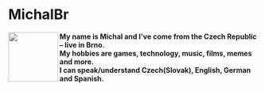 <h1>MichalBr</h1>
<img width=100 height=100 align="left" src="https://lh3.googleusercontent.com/drive-viewer/AFDK6gMkXtzNfbGpK_-jNHYyCoFNeuK4zhtNbxUP_VrzpuAkkzKuFaMYDeQjJ-tulEihEr_vovhHrw1LLuLGSNmme3kEhFxF4A=w1920-h961"></img>
<b>
My name is Michal and I've come from the Czech Republic – live in Brno.<br>
My hobbies are games, technology, music, films, memes and more.<br>
I can speak/understand Czech(Slovak), English, German and Spanish.
